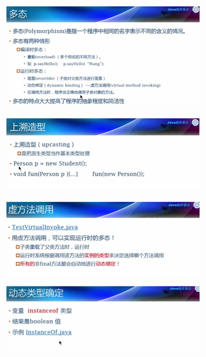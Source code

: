![多态](/images/[Java]多态.jpg)
---
![上溯造型](/images/[Java]上溯造型.jpg)  
---
![虚方法调用](/images/[Java]虚方法调用.jpg)
---
![动态类型确定](/images/[Java]动态类型确定.jpg)
